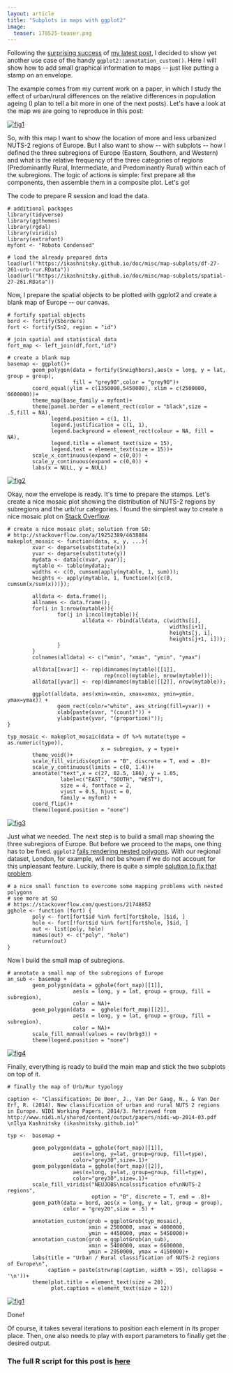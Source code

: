 ```yaml
---
layout: article
title: "Subplots in maps with ggplot2"
image:
  teaser: 170525-teaser.png
---
```


Following the [surprising success][tw] of [my latest post][post], I decided to show yet another use case of the handy `ggplot2::annotation_custom()`. Here I will show how to add small graphical information to maps -- just like putting a stamp on an envelope.  

The example comes from my current work on a paper, in which I study the effect of urban/rural differences on the relative differences in population ageing (I plan to tell a bit more in one of the next posts). Let's have a look at the map we are going to reproduce in this post:

[![fig1][f1]][f1]  

So, with this map I want to show the location of more and less urbanized NUTS-2 regions of Europe. But I also want to show -- with subplots -- how I defined the three subregions of Europe (Eastern, Southern, and Western) and what is the relative frequency of the three categories of regions (Predominantly Rural, Intermediate, and Predominantly Rural) within each of the subregions. The logic of actions is simple: first prepare all the components, then assemble them in a composite plot. Let's go!

The code to prepare R session and load the data.

```
# additional packages
library(tidyverse)
library(ggthemes)
library(rgdal)
library(viridis)
library(extrafont)
myfont <- "Roboto Condensed"

# load the already prepared data
load(url("https://ikashnitsky.github.io/doc/misc/map-subplots/df-27-261-urb-rur.RData"))
load(url("https://ikashnitsky.github.io/doc/misc/map-subplots/spatial-27-261.RData"))
```

Now, I prepare the spatial objects to be plotted with ggplot2 and create a blank map of Europe -- our canvas.

```
# fortify spatial objects
bord <- fortify(Sborders)
fort <- fortify(Sn2, region = "id")

# join spatial and statistical data
fort_map <- left_join(df,fort,"id")

# create a blank map
basemap <- ggplot()+
        geom_polygon(data = fortify(Sneighbors),aes(x = long, y = lat, group = group),
                     fill = "grey90",color = "grey90")+
        coord_equal(ylim = c(1350000,5450000), xlim = c(2500000, 6600000))+
        theme_map(base_family = myfont)+
        theme(panel.border = element_rect(color = "black",size = .5,fill = NA),
              legend.position = c(1, 1),
              legend.justification = c(1, 1),
              legend.background = element_rect(colour = NA, fill = NA),
              legend.title = element_text(size = 15),
              legend.text = element_text(size = 15))+
        scale_x_continuous(expand = c(0,0)) +
        scale_y_continuous(expand = c(0,0)) +
        labs(x = NULL, y = NULL)
```

[![fig2][f2]][f2]  

Okay, now the envelope is ready. It's time to prepare the stamps. Let's create a nice mosaic plot showing the distribution of NUTS-2 regions by subregions and the urb/rur categories. I found the simplest way to create a nice mosaic plot on [Stack Overflow][so]. 

```
# create a nice mosaic plot; solution from SO:
# http://stackoverflow.com/a/19252389/4638884
makeplot_mosaic <- function(data, x, y, ...){
        xvar <- deparse(substitute(x))
        yvar <- deparse(substitute(y))
        mydata <- data[c(xvar, yvar)];
        mytable <- table(mydata);
        widths <- c(0, cumsum(apply(mytable, 1, sum)));
        heights <- apply(mytable, 1, function(x){c(0, cumsum(x/sum(x)))});
        
        alldata <- data.frame();
        allnames <- data.frame();
        for(i in 1:nrow(mytable)){
                for(j in 1:ncol(mytable)){
                        alldata <- rbind(alldata, c(widths[i], 
                                                    widths[i+1], 
                                                    heights[j, i], 
                                                    heights[j+1, i]));
                }
        }
        colnames(alldata) <- c("xmin", "xmax", "ymin", "ymax")
        
        alldata[[xvar]] <- rep(dimnames(mytable)[[1]], 
                               rep(ncol(mytable), nrow(mytable)));
        alldata[[yvar]] <- rep(dimnames(mytable)[[2]], nrow(mytable));
        
        ggplot(alldata, aes(xmin=xmin, xmax=xmax, ymin=ymin, ymax=ymax)) + 
                geom_rect(color="white", aes_string(fill=yvar)) +
                xlab(paste(xvar, "(count)")) + 
                ylab(paste(yvar, "(proportion)"));
}

typ_mosaic <- makeplot_mosaic(data = df %>% mutate(type = as.numeric(type)), 
                              x = subregion, y = type)+
        theme_void()+
        scale_fill_viridis(option = "B", discrete = T, end = .8)+
        scale_y_continuous(limits = c(0, 1.4))+
        annotate("text",x = c(27, 82.5, 186), y = 1.05, 
                 label=c("EAST", "SOUTH", "WEST"), 
                 size = 4, fontface = 2, 
                 vjust = 0.5, hjust = 0,
                 family = myfont) + 
        coord_flip()+
        theme(legend.position = "none")
```

[![fig3][f3]][f3]  

Just what we needed. The next step is to build a small map showing the three subregions of Europe. But before we proceed to the maps, one thing has to be fixed. `ggplot2` [fails rendering nested polygons][poly]. With our regional dataset, London, for example, will not be shown if we do not account for this unpleasant feature.  Luckily, there is quite a simple [solution to fix that problem][fix].

```
# a nice small function to overcome some mapping problems with nested polygons
# see more at SO
# https://stackoverflow.com/questions/21748852
gghole <- function (fort) {
        poly <- fort[fort$id %in% fort[fort$hole, ]$id, ]
        hole <- fort[!fort$id %in% fort[fort$hole, ]$id, ]
        out <- list(poly, hole)
        names(out) <- c("poly", "hole")
        return(out)
}
```

Now I build the small map of subregions.

```
# annotate a small map of the subregions of Europe
an_sub <- basemap +
        geom_polygon(data = gghole(fort_map)[[1]], 
                     aes(x = long, y = lat, group = group, fill = subregion),
                     color = NA)+
        geom_polygon(data  =  gghole(fort_map)[[2]], 
                     aes(x = long, y = lat, group = group, fill = subregion),
                     color = NA)+
        scale_fill_manual(values = rev(brbg3)) +
        theme(legend.position = "none")
```

[![fig4][f4]][f4] 

Finally, everything is ready to build the main map and stick the two subplots on top of it.

```
# finally the map of Urb/Rur typology

caption <- "Classification: De Beer, J., Van Der Gaag, N., & Van Der Erf, R. (2014). New classification of urban and rural NUTS 2 regions in Europe. NIDI Working Papers, 2014/3. Retrieved from http://www.nidi.nl/shared/content/output/papers/nidi-wp-2014-03.pdf
\nIlya Kashnitsky (ikashnitsky.github.io)"

typ <-  basemap + 
        
        geom_polygon(data = gghole(fort_map)[[1]], 
                     aes(x=long, y=lat, group=group, fill=type),
                     color="grey30",size=.1)+
        geom_polygon(data = gghole(fort_map)[[2]], 
                     aes(x=long, y=lat, group=group, fill=type),
                     color="grey30",size=.1)+
        scale_fill_viridis("NEUJOBS\ncalssification of\nNUTS-2 regions", 
                           option = "B", discrete = T, end = .8)+
        geom_path(data = bord, aes(x = long, y = lat, group = group),
                  color = "grey20",size = .5) + 
        
        annotation_custom(grob = ggplotGrob(typ_mosaic), 
                          xmin = 2500000, xmax = 4000000, 
                          ymin = 4450000, ymax = 5450000)+
        annotation_custom(grob = ggplotGrob(an_sub), 
                          xmin = 5400000, xmax = 6600000, 
                          ymin = 2950000, ymax = 4150000)+
        labs(title = "Urban / Rural classification of NUTS-2 regions of Europe\n",
             caption = paste(strwrap(caption, width = 95), collapse = '\n'))+
        theme(plot.title = element_text(size = 20),
              plot.caption = element_text(size = 12))
```

[![fig1][f1]][f1]  

Done!

Of course, it takes several iterations to position each element in its proper place. Then, one also needs to play with export parameters to finally get the desired output.

### The full R script for this post is [here][code]


[f1]: https://ikashnitsky.github.io/images/170525/map.png
[f2]: https://ikashnitsky.github.io/images/170525/basemap.png
[f3]: https://ikashnitsky.github.io/images/170525/mosaic.png
[f4]: https://ikashnitsky.github.io/images/170525/sub.png



[tw]: https://ikashnitsky.github.io/images/170525/prev-post-success.png
[post]: https://ikashnitsky.github.io/2017/align-six-maps/
[so]: http://stackoverflow.com/a/19252389/4638884
[poly]: https://stackoverflow.com/questions/21748852
[fix]: https://stackoverflow.com/a/32186989/4638884
[code]: https://ikashnitsky.github.io/doc/misc/map-subplots/code.R

